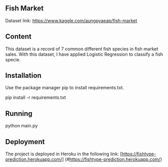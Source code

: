 ## Fish Market

Dataset link: https://www.kaggle.com/aungpyaeap/fish-market

## Content
This dataset is a record of 7 common different fish species in fish market sales. With this dataset, I have applied Logistic Regression to classify a fish specie. 


## Installation
Use the package manager pip to install requirements.txt.

pip install -r requirements.txt

## Running
python main.py 

## Deployment

The project is deployed in Heroku in the following link: [https://fishtype-prediction.herokuapp.com/] (#https://fishtype-prediction.herokuapp.com/) 
